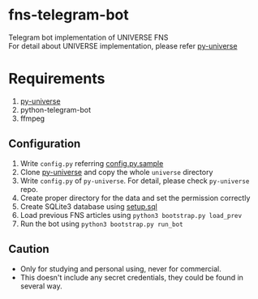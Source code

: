 # fns-telegram-bot
Telegram bot implementation of UNIVERSE FNS<br>
For detail about UNIVERSE implementation, please refer [py-universe](https://github.com/mdsnins/py-universe)

# Requirements

1. [py-universe](https://github.com/mdsnins/py-universe)
2. python-telegram-bot
3. ffmpeg

## Configuration

1. Write `config.py` referring  [config.py.sample](./config.py.sample)
2. Clone [py-universe](https://github.com/mdsnins/py-universe) and copy the whole `universe` directory
3. Write `config.py` of `py-universe`. For detail, please check `py-universe` repo.
4. Create proper directory for the data and set the permission correctly
5. Create SQLite3 database using [setup.sql](./setup.sql)
6. Load previous FNS articles using `python3 bootstrap.py load_prev`
7. Run the bot using `python3 bootstrap.py run_bot`

## Caution
- Only for studying and personal using, never for commercial.
- This doesn't include any secret credentials, they could be found in several way.
